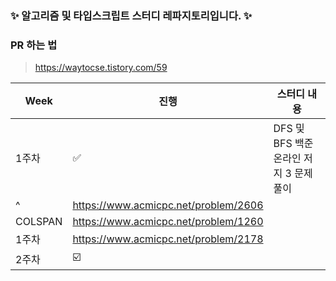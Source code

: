 
### ✨ 알고리즘 및 타입스크립트 스터디 레파지토리입니다. ✨

### PR 하는 법
> https://waytocse.tistory.com/59


| Week | 진행 | 스터디 내용 |
| ---- | --- |----------- |
| 1주차 | ✅ | DFS 및 BFS 백준 온라인 저지 3 문제 풀이 |
| ^ | https://www.acmicpc.net/problem/2606 |
| COLSPAN | https://www.acmicpc.net/problem/1260 |
| 1주차 | https://www.acmicpc.net/problem/2178 |
| 2주차 | ☑️ |  |


